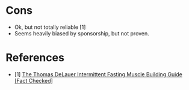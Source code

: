 # Cons
- Ok, but not totally reliable [1]
- Seems heavily biased by sponsorship, but not proven.

# References
- [1] [The Thomas DeLauer Intermittent Fasting Muscle Building Guide [Fact Checked]](https://www.youtube.com/watch?v=_jt8uGNfGdg)